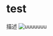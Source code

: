 test
===
描述
![uuuuuuu](https://image.baidu.com/search/detail?ct=503316480&z=0&ipn=d&word=海豹图片&hs=2&pn=1&spn=0&di=91630&pi=0&rn=1&tn=baiduimagedetail&is=0%2C0&ie=utf-8&oe=utf-8&cl=2&lm=-1&cs=4231363820%2C3668803049&os=972963642%2C3647649904&simid=4180848800%2C889355380&adpicid=0&lpn=0&ln=30&fr=ala&fm=&sme=&cg=&bdtype=0&oriquery=海豹图片&objurl=http%3A%2F%2Fpic.zhutou.com%2Fhtml%2FUploadPic%2F2010-6%2F20106642215129.jpg&fromurl=ippr_z2C%24qAzdH3FAzdH3Fr00_z%26e3B562AzdH3F6jw1AzdH3Fl888ldba8AzdH3F&gsm=2&islist=&querylist=)
